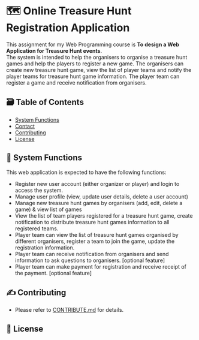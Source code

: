 # :world_map: Online Treasure Hunt Registration Application
This assignment for my Web Programming course is **To design a Web Application for Treasure Hunt events**.  
The system is intended to help the organisers to organise a treasure hunt games and help the players to register a new game. The organisers can create new treasure hunt game, view the list of player teams and notify the player teams for treasure hunt game information. The player team can register a game and receive notification from organisers.

## :card_file_box: Table of Contents
* [System Functions](#pushpin-System-Functions)
* [Contact](#telephone_receiver-Contact)
* [Contributing](#writing_hand-Contributing)
* [License](#scroll-License)

## :pushpin: System Functions
This web application is expected to have the following functions:
* Register new user account (either organizer or player) and login to access the system.
* Manage user profile (view, update user details, delete a user account)
* Manage new treasure hunt games by organisers (add, edit, delete a game) & view list of games
* View the list of team players registered for a treasure hunt game, create notification to distribute treasure hunt games information to all registered teams.
* Player team can view the list of treasure hunt games organised by different organisers, register a team to join the game, update the registration information.
* Player team can receive notification from organisers and send information to ask questions to organisers. [optional feature]
* Player team can make payment for registration and receive receipt of the payment. [optional feature]

## :writing_hand: Contributing
* Please refer to [CONTRIBUTE.md](./CONTRIBUTE.md) for details.

## :scroll:	License


